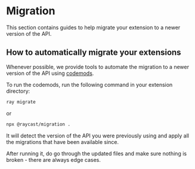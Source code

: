 # Migration

This section contains guides to help migrate your extension to a newer version of the API.

## How to automatically migrate your extensions

Whenever possible, we provide tools to automate the migration to a newer version of the API using [codemods](https://github.com/facebook/jscodeshift).

To run the codemods, run the following command in your extension directory:

```bash
ray migrate
```

or

```bash
npx @raycast/migration .
```

It will detect the version of the API you were previously using and apply all the migrations that have been available since.

After running it, do go through the updated files and make sure nothing is broken - there are always edge cases.
